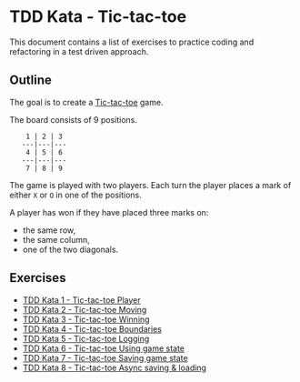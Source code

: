 # TDD Kata - Tic-tac-toe

This document contains a list of exercises to practice coding and refactoring in a test driven approach.

## Outline

The goal is to create a [Tic-tac-toe](https://en.wikipedia.org/wiki/Tic-tac-toe) game.

The board consists of 9 positions.

```
    1 | 2 | 3
   ---|---|---
    4 | 5 | 6
   ---|---|---
    7 | 8 | 9
```
The game is played with two players. Each turn the player places a mark of either `X` or `O` in one of the positions.

A player has won if they have placed three marks on:
- the same row,
- the same column,
- one of the two diagonals.

## Exercises

- [TDD Kata 1 - Tic-tac-toe Player](tdd_kata1.md)
- [TDD Kata 2 - Tic-tac-toe Moving](tdd_kata2.md)
- [TDD Kata 3 - Tic-tac-toe Winning](tdd_kata3.md)
- [TDD Kata 4 - Tic-tac-toe Boundaries](tdd_kata4.md)
- [TDD Kata 5 - Tic-tac-toe Logging](tdd_kata5.md)
- [TDD Kata 6 - Tic-tac-toe Using game state](tdd_kata6.md)
- [TDD Kata 7 - Tic-tac-toe Saving game state](tdd_kata7.md)
- [TDD Kata 8 - Tic-tac-toe Async saving & loading](tdd_kata7.md)
